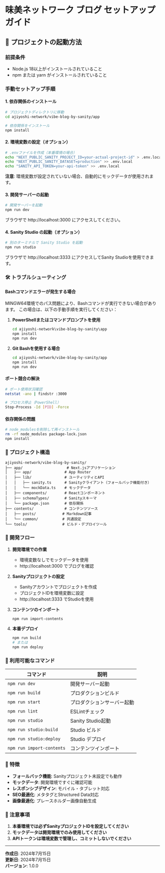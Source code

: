 # 味美ネットワーク ブログ セットアップガイド

## 🚀 プロジェクトの起動方法

### 前提条件
- Node.js 18以上がインストールされていること
- npm または yarn がインストールされていること

### 手動セットアップ手順

#### 1. 依存関係のインストール
```bash
# プロジェクトディレクトリに移動
cd ajiyoshi-network/vibe-blog-by-sanity/app

# 依存関係をインストール
npm install
```

#### 2. 環境変数の設定（オプション）
```bash
# .envファイルを作成（本番環境の場合）
echo "NEXT_PUBLIC_SANITY_PROJECT_ID=your-actual-project-id" > .env.local
echo "NEXT_PUBLIC_SANITY_DATASET=production" >> .env.local
echo "SANITY_API_TOKEN=your-api-token" >> .env.local
```

**注意**: 環境変数が設定されていない場合、自動的にモックデータが使用されます。

#### 3. 開発サーバーの起動
```bash
# 開発サーバーを起動
npm run dev
```

ブラウザで http://localhost:3000 にアクセスしてください。

#### 4. Sanity Studio の起動（オプション）
```bash
# 別のターミナルで Sanity Studio を起動
npm run studio
```

ブラウザで http://localhost:3333 にアクセスしてSanity Studioを使用できます。

### 🛠️ トラブルシューティング

#### Bashコマンドエラーが発生する場合
MINGW64環境でのパス問題により、Bashコマンドが実行できない場合があります。
この場合は、以下の手動手順を実行してください：

1. **PowerShellまたはコマンドプロンプトを使用**
   ```cmd
   cd ajiyoshi-network\vibe-blog-by-sanity\app
   npm install
   npm run dev
   ```

2. **Git Bashを使用する場合**
   ```bash
   cd ajiyoshi-network/vibe-blog-by-sanity/app
   npm install
   npm run dev
   ```

#### ポート競合の解決
```bash
# ポート使用状況確認
netstat -ano | findstr :3000

# プロセス停止（PowerShell）
Stop-Process -Id [PID] -Force
```

#### 依存関係の問題
```bash
# node_modulesを削除して再インストール
rm -rf node_modules package-lock.json
npm install
```

### 📁 プロジェクト構造

```
ajiyoshi-network/vibe-blog-by-sanity/
├── app/                    # Next.jsアプリケーション
│   ├── app/               # App Router
│   ├── lib/               # ユーティリティとAPI
│   │   ├── sanity.ts      # Sanityクライアント（フォールバック機能付き）
│   │   └── mockData.ts    # モックデータ
│   ├── components/        # Reactコンポーネント
│   ├── schemaTypes/       # Sanityスキーマ
│   └── package.json       # 依存関係
├── contents/              # コンテンツソース
│   ├── posts/            # Markdown記事
│   └── common/           # 共通設定
└── tools/                # ビルド・デプロイツール
```

### 🎯 開発フロー

1. **開発環境での作業**
   - 環境変数なしでモックデータを使用
   - http://localhost:3000 でブログを確認

2. **Sanityプロジェクトの設定**
   - Sanityアカウントでプロジェクトを作成
   - プロジェクトIDを環境変数に設定
   - http://localhost:3333 でStudioを使用

3. **コンテンツのインポート**
   ```bash
   npm run import-contents
   ```

4. **本番デプロイ**
   ```bash
   npm run build
   # または
   npm run deploy
   ```

### 🔧 利用可能なコマンド

| コマンド | 説明 |
|---------|------|
| `npm run dev` | 開発サーバー起動 |
| `npm run build` | プロダクションビルド |
| `npm run start` | プロダクションサーバー起動 |
| `npm run lint` | ESLintチェック |
| `npm run studio` | Sanity Studio起動 |
| `npm run studio:build` | Studio ビルド |
| `npm run studio:deploy` | Studio デプロイ |
| `npm run import-contents` | コンテンツインポート |

### 🎨 特徴

- **フォールバック機能**: Sanityプロジェクト未設定でも動作
- **モックデータ**: 開発環境ですぐに確認可能
- **レスポンシブデザイン**: モバイル・タブレット対応
- **SEO最適化**: メタタグとStructured Data対応
- **画像最適化**: プレースホルダー画像自動生成

### 📝 注意事項

1. **本番環境では必ずSanityプロジェクトIDを設定してください**
2. **モックデータは開発環境でのみ使用してください**
3. **APIトークンは環境変数で管理し、コミットしないでください**

---

**作成日**: 2024年7月15日  
**更新日**: 2024年7月15日  
**バージョン**: 1.0.0